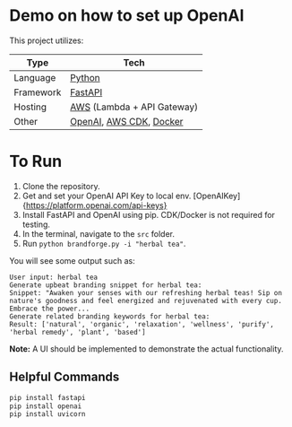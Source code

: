 # Demo on how to set up OpenAI

This project utilizes:

| Type      | Tech                                                                                                     |
| --------- | -------------------------------------------------------------------------------------------------------- |
| Language  | [Python](https://www.python.org/)                                                                        |
| Framework | [FastAPI](https://fastapi.tiangolo.com/)                                                                 |
| Hosting   | [AWS](https://aws.amazon.com/) (Lambda + API Gateway)                                                    |
| Other     | [OpenAI](https://openai.com/), [AWS CDK](https://aws.amazon.com/cdk/), [Docker](https://www.docker.com/) |

# To Run

1. Clone the repository.
2. Get and set your OpenAI API Key to local env. [OpenAIKey]{https://platform.openai.com/api-keys}
3. Install FastAPI and OpenAI using pip. CDK/Docker is not required for testing.
4. In the terminal, navigate to the `src` folder.
5. Run `python brandforge.py -i "herbal tea"`.

You will see some output such as:

```
User input: herbal tea
Generate upbeat branding snippet for herbal tea:
Snippet: "Awaken your senses with our refreshing herbal teas! Sip on nature's goodness and feel energized and rejuvenated with every cup. Embrace the power...
Generate related branding keywords for herbal tea:
Result: ['natural', 'organic', 'relaxation', 'wellness', 'purify', 'herbal remedy', 'plant', 'based']
```

**Note:** A UI should be implemented to demonstrate the actual functionality.

## Helpful Commands

```bash
pip install fastapi
pip install openai
pip install uvicorn
```
